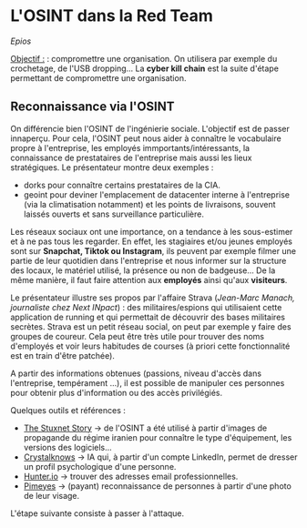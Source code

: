 # L'OSINT dans la Red Team

*Epios*

<u>Objectif :</u> : compromettre une organisation. On utilisera par exemple du crochetage, de l'USB dropping... La **cyber kill chain** est la suite d'étape permettant de compromettre une organisation.

## Reconnaissance via l'OSINT

On différencie bien l'OSINT de l'ingénierie sociale. L'objectif est de passer innaperçu. Pour cela, l'OSINT peut nous aider à connaître le vocabulaire propre à l'entreprise, les employés immportants/intéressants, la connaissance de prestataires de l'entreprise mais aussi les lieux stratégiques. Le présentateur montre deux exemples : 
- dorks pour connaître certains prestataires de la CIA.
- geoint pour deviner l'emplacement de datacenter interne à l'entreprise (via la climatisation notamment) et les points de livraisons, souvent laissés ouverts et sans surveillance particulière.

Les réseaux sociaux ont une importance, on a tendance à les sous-estimer et à ne pas tous les regarder. En effet, les stagiaires et/ou jeunes employés sont sur **Snapchat, Tiktok ou Instagram**, ils peuvent par exemple filmer une partie de leur quotidien dans l'entreprise et nous informer sur la structure des locaux, le matériel utilisé, la présence ou non de badgeuse... De la même manière, il faut faire attention aux **employés** ainsi qu'aux **visiteurs**.

Le présentateur illustre ses propos par l'affaire Strava (*Jean-Marc Manach, journaliste chez Next INpact*) : des militaires/espions qui utilisaient cette application de running et qui permettait de découvrir des bases militaires secrètes. Strava est un petit réseau social, on peut par exemple y faire des groupes de coureur. Cela peut être très utile pour trouver des noms d'employés et voir leurs habitudes de courses (à priori cette fonctionnalité est en train d'être patchée).

A partir des informations obtenues (passions, niveau d'accès dans l'entreprise, tempérament ...), il est possible de manipuler ces personnes pour obtenir plus d'information ou des accès privilégiés.

Quelques outils et références :
- [The Stuxnet Story](https://www.youtube.com/watch?v=Joc0iTX9dyQ&ab_channel=LangnerGroup) -> de l'OSINT a été utilisé à partir d'images de propagande du régime iranien pour connaître le type d'équipement, les versions des logiciels...
- [Crystalknows](https://www.crystalknows.com/) -> IA qui, à partir d'un compte LinkedIn, permet de dresser un profil psychologique d'une personne.
- [Hunter.io](https://hunter.io/) -> trouver des adresses email professionnelles.
- [Pimeyes](https://pimeyes.com/) -> (payant) reconnaissance de personnes à partir d'une photo de leur visage.

L'étape suivante consiste à passer à l'attaque.
